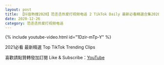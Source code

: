 ```yaml
---
layout: post
title: 【抖音熱搜2020】范丞丞热爱打视频电话 2 TikTok Daily 最新必看精選合集2020 12 26
date: 2020-12-26
category: 范丞丞热爱打视频电话
---
```


{% include youtube-video.html id="1Dzir-mTp-Y" %}

2021必看 最新精選 Top TikTok Trending Clips

喜歡請點贊轉發加訂閱 Like & Subscribe：[YouTube](https://www.youtube.com/channel/UCAoR7VcanIPd04uEq_GIylA/videos)


